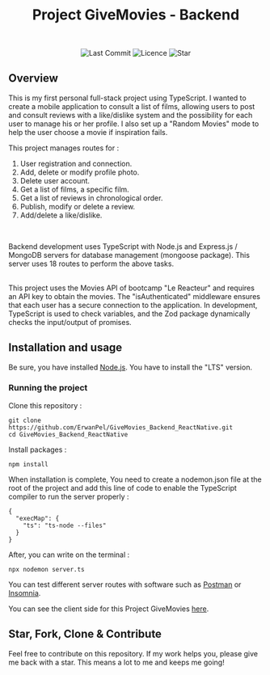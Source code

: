 <h1 align="center">
Project GiveMovies - Backend

</h1>

</br>

<p align="center">
	<img alt="Last Commit" src="https://img.shields.io/github/last-commit/ErwanPel/GiveMovies_Backend_ReactNative.svg?style=flat-square">
	<img alt="Licence" src="https://img.shields.io/github/license/ErwanPel/GiveMovies_Backend_ReactNative.svg?style=flat-square">
	<img alt="Star" src="https://img.shields.io/badge/you%20like%20%3F-STAR%20ME-blue.svg?style=flat-square">
</p>




## Overview

This is my first personal full-stack project using TypeScript. I wanted to create a mobile application to consult a list of films, allowing users to post and consult reviews with a like/dislike system and the possibility for each user to manage his or her profile. I also set up a "Random Movies" mode to help the user choose a movie if inspiration fails. 
</br>

This project manages routes for :

1) User registration and connection.
2) Add, delete or modify profile photo.
3) Delete user account.
4) Get a list of films, a specific film.
5) Get a list of reviews in chronological order.
6) Publish, modify or delete a review.
7) Add/delete a like/dislike.

</br>

Backend development uses TypeScript with Node.js and Express.js / MongoDB servers for database management (mongoose package). This server uses 18 routes to perform the above tasks.

</br>
This project uses the Movies API of bootcamp "Le Reacteur" and requires an API key to obtain the movies.
The "isAuthenticated" middleware ensures that each user has a secure connection to the application.
In development, TypeScript is used to check variables, and the Zod package dynamically checks the input/output of promises.

## Installation and usage

Be sure, you have installed [Node.js](https://nodejs.org/en). You have to install the "LTS" version.

### Running the project

Clone this repository :

```
git clone https://github.com/ErwanPel/GiveMovies_Backend_ReactNative.git
cd GiveMovies_Backend_ReactNative
```

Install packages :

```
npm install

```

When installation is complete, You need to create a nodemon.json file at the root of the project and add this line of code to enable the TypeScript compiler to run the server properly :

```
{
  "execMap": {
    "ts": "ts-node --files"
  }
}

```
After, you can write on the terminal  :

```
npx nodemon server.ts

```


You can test different server routes with software such as [Postman](https://www.postman.com/) or [Insomnia](https://insomnia.rest/).

You can see the client side for this Project GiveMovies [here](https://github.com/ErwanPel/GiveMovies_Frontend_ReactNative).

## Star, Fork, Clone & Contribute

Feel free to contribute on this repository. If my work helps you, please give me back with a star. This means a lot to me and keeps me going!
